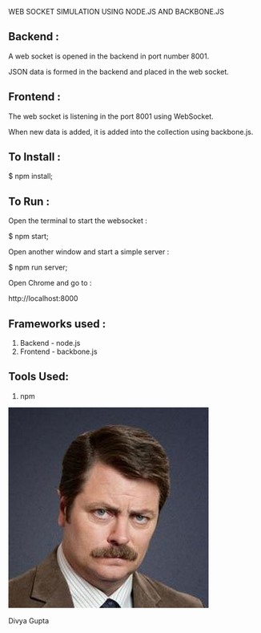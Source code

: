 WEB SOCKET SIMULATION USING NODE.JS AND BACKBONE.JS


Backend :
--------

A web socket is opened in the backend in port number 8001.

JSON data is formed in the backend and placed in the web socket.

Frontend :
----------

The web socket is listening in the port 8001 using WebSocket.

When new data is added, it is added into the collection using backbone.js.


To Install :
-----------

$ npm install;


To Run :
--------

Open the terminal to start the websocket :

$ npm start;

Open another window and start a simple server :

$ npm run server;

Open Chrome and go to :

http://localhost:8000


Frameworks used :
----------------

1. Backend - node.js
2. Frontend - backbone.js

Tools Used:
----------

1. npm

![alt text](https://github.com/DivyaGupta261/WebSocket/blob/master/img/ron3.jpg?raw=true)

Divya Gupta
